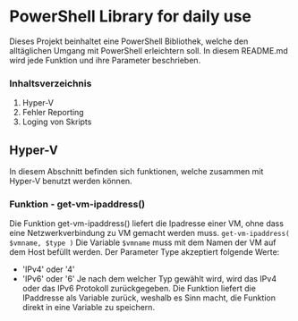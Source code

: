 # PowerShell Library for daily use
Dieses Projekt beinhaltet eine PowerShell Bibliothek, welche den alltäglichen Umgang mit PowerShell erleichtern soll. In diesem README.md wird jede Funktion und ihre Parameter beschrieben.

### Inhaltsverzeichnis
1. Hyper-V 
2. Fehler Reporting
3. Loging von Skripts

## Hyper-V
In diesem Abschnitt befinden sich funktionen, welche zusammen mit Hyper-V benutzt werden können.

### Funktion - get-vm-ipaddress()
Die Funktion get-vm-ipaddress() liefert die Ipadresse einer VM, ohne dass eine Netzwerkverbindung zu VM gemacht werden muss.
`get-vm-ipaddress( $vmname, $type )` 
Die Variable `$vmname` muss mit dem Namen der VM auf dem Host befüllt werden. Der Parameter Type akzeptiert folgende Werte:
- 'IPv4' oder '4'
- 'IPv6' oder '6'
Je nach dem welcher Typ gewählt wird, wird das IPv4 oder das IPv6 Protokoll zurückgegeben. Die Funktion liefert die IPaddresse als Variable zurück, weshalb es Sinn macht, die Funktion direkt in eine Variable zu speichern.